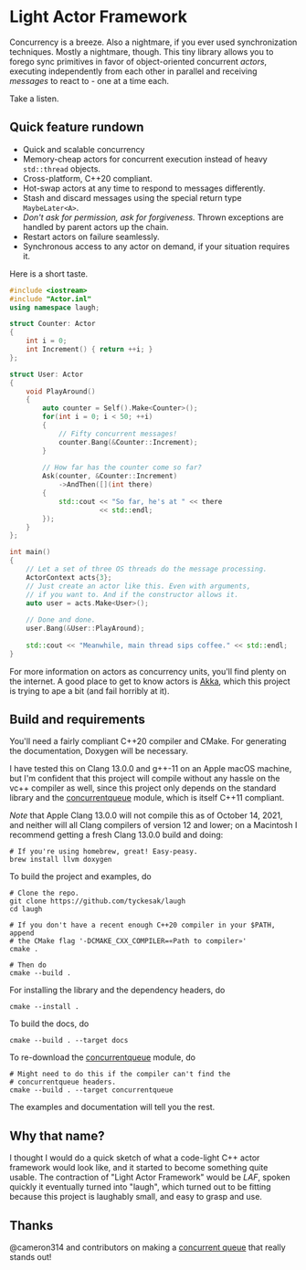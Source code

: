 # Light Actor Framework

Concurrency is a breeze. Also a nightmare, if you ever used synchronization
techniques. Mostly a nightmare, though. This tiny library allows you to
forego sync primitives in favor of object-oriented concurrent _actors_,
executing independently from each other in parallel and receiving
_messages_ to react to - one at a time each.

Take a listen.

## Quick feature rundown
 - Quick and scalable concurrency
 - Memory-cheap actors for concurrent execution instead
   of heavy `std::thread` objects.
 - Cross-platform, C++20 compliant.
 - Hot-swap actors at any time to respond to messages differently.
 - Stash and discard messages using the special return type `MaybeLater<A>`.
 - _Don't ask for permission, ask for forgiveness._ Thrown exceptions are
   handled by parent actors up the chain.
 - Restart actors on failure seamlessly.
 - Synchronous access to any actor on demand, if your situation requires it.

Here is a short taste.

```cpp
#include <iostream>
#include "Actor.inl"
using namespace laugh;

struct Counter: Actor
{
    int i = 0;
    int Increment() { return ++i; }
};

struct User: Actor
{
    void PlayAround()
    {
        auto counter = Self().Make<Counter>();
        for(int i = 0; i < 50; ++i)
        {
            // Fifty concurrent messages!
            counter.Bang(&Counter::Increment);
        }
        
        // How far has the counter come so far?
        Ask(counter, &Counter::Increment)
            ->AndThen([](int there)
        {
            std::cout << "So far, he's at " << there
                      << std::endl;
        });
    }
};

int main()
{
    // Let a set of three OS threads do the message processing.
    ActorContext acts{3};
    // Just create an actor like this. Even with arguments,
    // if you want to. And if the constructor allows it.
    auto user = acts.Make<User>();
    
    // Done and done.
    user.Bang(&User::PlayAround);
    
    std::cout << "Meanwhile, main thread sips coffee." << std::endl;
}
```

For more information on actors as concurrency units, you'll find plenty
on the internet. A good place to get to know actors is
[Akka](https://akka.io), which this project is trying to ape a bit (and
fail horribly at it).

## Build and requirements

You'll need a fairly compliant C++20 compiler and CMake. For generating
the documentation, Doxygen will be necessary.

I have tested this on Clang 13.0.0 and g++-11 on an Apple macOS machine, but I'm
confident that this project will compile without any hassle on the vc++
compiler as well, since this project only depends on the standard library and the
[concurrentqueue](https://github.com/cameron314/concurrentqueue) module, which
is itself C++11 compliant.

_Note_ that Apple Clang 13.0.0 will not compile
this as of October 14, 2021, and neither will all Clang compilers of version 12
and lower; on a Macintosh I recommend getting a fresh Clang 13.0.0 build and
doing:

```
# If you're using homebrew, great! Easy-peasy.
brew install llvm doxygen
```

To build the project and examples, do

```
# Clone the repo.
git clone https://github.com/tyckesak/laugh
cd laugh

# If you don't have a recent enough C++20 compiler in your $PATH, append
# the CMake flag '-DCMAKE_CXX_COMPILER=«Path to compiler»'
cmake .

# Then do
cmake --build .
```

For installing the library and the dependency headers, do
```
cmake --install .
```

To build the docs, do

```
cmake --build . --target docs
```

To re-download the [concurrentqueue](https://github.com/cameron314/concurrentqueue) module,
do
```
# Might need to do this if the compiler can't find the
# concurrentqueue headers.
cmake --build . --target concurrentqueue
```

The examples and documentation will tell you the rest.

## Why that name?

I thought I would do a quick sketch of what a code-light C++ actor framework would
look like, and it started to become something quite usable. The contraction
of "Light Actor Framework" would be _LAF_, spoken quickly it eventually turned
into "laugh", which turned out to be fitting because this project is laughably
small, and easy to grasp and use.

## Thanks

@cameron314 and contributors on making a [concurrent queue](https://github.com/cameron314/concurrentqueue)
that really stands out!


